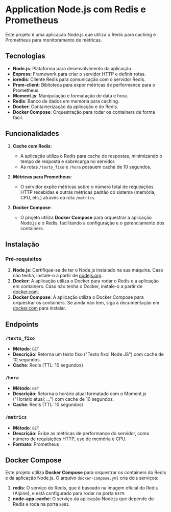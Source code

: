 # Application Node.js com Redis e Prometheus

Este projeto é uma aplicação Node.js que utiliza o Redis para caching e Prometheus para monitoramento de métricas.

## Tecnologias

- **Node.js**: Plataforma para desenvolvimento da aplicação.
- **Express**: Framework para criar o servidor HTTP e definir rotas.
- **ioredis**: Cliente Redis para comunicação com o servidor Redis.
- **Prom-client**: Biblioteca para expor métricas de performance para o Prometheus.
- **Moment.js**: Manipulação e formatação de data e hora.
- **Redis**: Banco de dados em memória para caching.
- **Docker**: Containerização da aplicação e do Redis.
- **Docker Compose**: Orquestração para rodar os containers de forma fácil.

## Funcionalidades

1. **Cache com Redis**:
   - A aplicação utiliza o Redis para cache de respostas, minimizando o tempo de resposta e sobrecarga no servidor.
   - As rotas `/texto_fixo` e `/hora` possuem cache de 10 segundos.

2. **Métricas para Prometheus**:
   - O servidor expõe métricas sobre o número total de requisições HTTP recebidas e outras métricas padrão do sistema (memória, CPU, etc.) através da rota `/metrics`.

3. **Docker Compose**:
   - O projeto utiliza **Docker Compose** para orquestrar a aplicação Node.js e o Redis, facilitando a configuração e o gerenciamento dos containers.

## Instalação

### Pré-requisitos

1. **Node.js**: Certifique-se de ter o Node.js instalado na sua máquina. Caso não tenha, instale-o a partir de [nodejs.org](https://nodejs.org/).
2. **Docker**: A aplicação utiliza o Docker para rodar o Redis e a aplicação em containers. Caso não tenha o Docker, instale-o a partir de [docker.com](https://www.docker.com/get-started).
3. **Docker Compose**: A aplicação utiliza o Docker Compose para orquestrar os containers. Se ainda não tem, siga a documentação em [docker.com](https://docs.docker.com/compose/install/) para instalar.





## Endpoints

### `/texto_fixo`
- **Método**: `GET`
- **Descrição**: Retorna um texto fixo ("Texto fixo! Node JS") com cache de 10 segundos.
- **Cache**: Redis (TTL: 10 segundos)

### `/hora`
- **Método**: `GET`
- **Descrição**: Retorna o horário atual formatado com o Moment.js ("Horário atual: ...") com cache de 10 segundos.
- **Cache**: Redis (TTL: 10 segundos)

### `/metrics`
- **Método**: `GET`
- **Descrição**: Exibe as métricas de performance do servidor, como número de requisições HTTP, uso de memória e CPU.
- **Formato**: Prometheus

## Docker Compose

Este projeto utiliza **Docker Compose** para orquestrar os containers do Redis e da aplicação Node.js. O arquivo `docker-compose.yml` cria dois serviços:

1. **redis**: O serviço do Redis, que é baseado na imagem oficial do Redis (Alpine), e está configurado para rodar na porta `6379`.
2. **node-app-cache**: O serviço da aplicação Node.js que depende do Redis e roda na porta `8081`.
